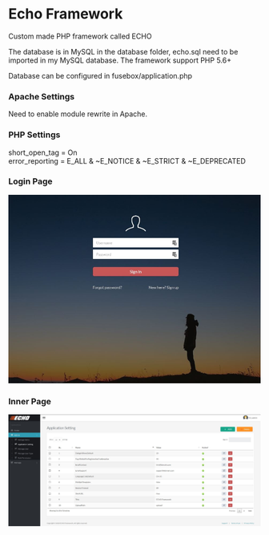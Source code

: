 # Echo Framework
Custom made PHP framework called ECHO

The database is in MySQL in the database folder, echo.sql need to be imported in my MySQL database.
The framework support PHP 5.6+ 

Database can be configured in fusebox/application.php  

### Apache Settings
Need to enable module rewrite in Apache.  
### PHP Settings
short_open_tag = On  
error_reporting = E_ALL & ~E_NOTICE & ~E_STRICT & ~E_DEPRECATED

### Login Page
![image](https://github.com/xerun/echoframework/blob/master/login.JPG)

### Inner Page
![image](https://github.com/xerun/echoframework/blob/master/inner.JPG)

